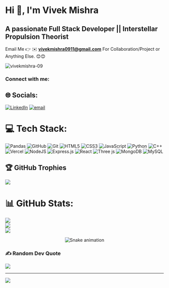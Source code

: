 # Hi 👋, I'm Vivek Mishra
## A passionate Full Stack Developer || Interstellar Propulsion Theorist 

Email Me 👉 ✉️ **vivekmishra0911@gmail.com** For Collaboration/Project or Anything Else. 😊😊
 


<p align="left"> <img src="https://komarev.com/ghpvc/?username=vivekmishra-09&label=Profile%20views&color=0e75b6&style=flat" alt="vivekmishra-09" /> </p>

<h3 align="left">Connect with me:</h3>
<p align="left">
</p>



## 🌐 Socials:
[![LinkedIn](https://img.shields.io/badge/LinkedIn-%230077B5.svg?logo=linkedin&logoColor=white)](https://linkedin.com/in/vivek-mishra09) [![email](https://img.shields.io/badge/Email-D14836?logo=gmail&logoColor=white)](mailto:vivekmishra0911@gmail.com) 

# 💻 Tech Stack:
![Pandas](https://img.shields.io/badge/pandas-%23150458.svg?style=for-the-badge&logo=pandas&logoColor=white) ![GitHub](https://img.shields.io/badge/github-%23121011.svg?style=for-the-badge&logo=github&logoColor=white) ![Git](https://img.shields.io/badge/git-%23F05033.svg?style=for-the-badge&logo=git&logoColor=white) ![HTML5](https://img.shields.io/badge/html5-%23E34F26.svg?style=for-the-badge&logo=html5&logoColor=white) ![CSS3](https://img.shields.io/badge/css3-%231572B6.svg?style=for-the-badge&logo=css3&logoColor=white) ![JavaScript](https://img.shields.io/badge/javascript-%23323330.svg?style=for-the-badge&logo=javascript&logoColor=%23F7DF1E) ![Python](https://img.shields.io/badge/python-3670A0?style=for-the-badge&logo=python&logoColor=ffdd54) ![C++](https://img.shields.io/badge/c++-%2300599C.svg?style=for-the-badge&logo=c%2B%2B&logoColor=white) ![Vercel](https://img.shields.io/badge/vercel-%23000000.svg?style=for-the-badge&logo=vercel&logoColor=white) ![NodeJS](https://img.shields.io/badge/node.js-6DA55F?style=for-the-badge&logo=node.js&logoColor=white) ![Express.js](https://img.shields.io/badge/express.js-%23404d59.svg?style=for-the-badge&logo=express&logoColor=%2361DAFB) ![React](https://img.shields.io/badge/react-%2320232a.svg?style=for-the-badge&logo=react&logoColor=%2361DAFB) ![Three js](https://img.shields.io/badge/threejs-black?style=for-the-badge&logo=three.js&logoColor=white) ![MongoDB](https://img.shields.io/badge/MongoDB-%234ea94b.svg?style=for-the-badge&logo=mongodb&logoColor=white) ![MySQL](https://img.shields.io/badge/mysql-4479A1.svg?style=for-the-badge&logo=mysql&logoColor=white)

## 🏆 GitHub Trophies
![](https://github-profile-trophy.vercel.app/?username=vivekmishra-09&theme=radical&no-frame=false&no-bg=false&margin-w=4)


# 📊 GitHub Stats:
![](https://github-readme-stats.vercel.app/api?username=vivekmishra-09&theme=highcontrast&hide_border=false&include_all_commits=true&count_private=false)<br/>
![](https://nirzak-streak-stats.vercel.app/?user=vivekmishra-09&theme=highcontrast&hide_border=false)<br/>
![](https://github-readme-stats.vercel.app/api/top-langs/?username=vivekmishra-09&theme=highcontrast&hide_border=false&include_all_commits=true&count_private=false&layout=compact)

<!-- Snake Game Repo View -->
<div align="center">
  <img src="https://profile-readme-generator.com/assets/snake.svg" alt="Snake animation" />
</div>


### ✍️ Random Dev Quote
![](https://quotes-github-readme.vercel.app/api?type=horizontal&theme=radical)

---
[![](https://visitcount.itsvg.in/api?id=vivekmishra-09&icon=0&color=0)](https://visitcount.itsvg.in)

<!-- Proudly created with GPRM ( https://gprm.itsvg.in ) -->
